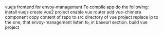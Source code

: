 vuejs frontend for envoy-management
To compile app do the following:
install vuejs
create vue2 project
enable vue router
add vue-chimera component
copy content of repo to src directory of vue project
replace ip to the one, that envoy-management listen to, in baseurl section.
build vue project
